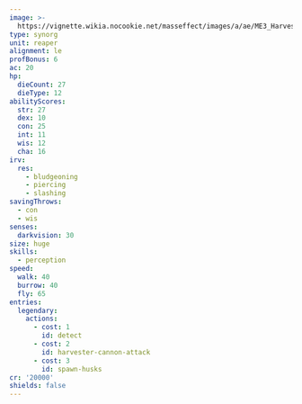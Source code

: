 ```yaml
---
image: >-
  https://vignette.wikia.nocookie.net/masseffect/images/a/ae/ME3_Harvester.png/revision/latest/scale-to-width-down/350?cb=20120320013110
type: synorg
unit: reaper
alignment: le
profBonus: 6
ac: 20
hp:
  dieCount: 27
  dieType: 12
abilityScores:
  str: 27
  dex: 10
  con: 25
  int: 11
  wis: 12
  cha: 16
irv:
  res:
    - bludgeoning
    - piercing
    - slashing
savingThrows:
  - con
  - wis
senses:
  darkvision: 30
size: huge
skills:
  - perception
speed:
  walk: 40
  burrow: 40
  fly: 65
entries:
  legendary:
    actions:
      - cost: 1
        id: detect
      - cost: 2
        id: harvester-cannon-attack
      - cost: 3
        id: spawn-husks
cr: '20000'
shields: false
---
```

